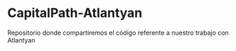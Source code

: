 # CapitalPath-Atlantyan
Repositorio donde compartiremos el código referente a nuestro trabajo con Atlantyan
